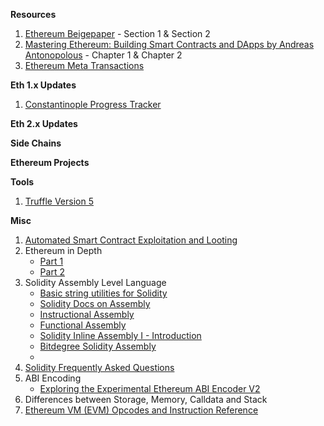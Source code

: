 <b>Resources</b>
1. [Ethereum Beigepaper](https://github.com/chronaeon/beigepaper) - Section 1 & Section 2
2. [Mastering Ethereum: Building Smart Contracts and DApps by Andreas Antonopolous](https://github.com/ethereumbook/ethereumbook) - Chapter 1 & Chapter 2
3. [Ethereum Meta Transactions](https://medium.com/@austin_48503/ethereum-meta-transactions-90ccf0859e84)

<b>Eth 1.x Updates</b>
1. [Constantinople Progress Tracker](https://github.com/ethereum/pm/wiki/Constantinople-Progress-Tracker)

<b>Eth 2.x Updates</b>

<b>Side Chains</b>

<b>Ethereum Projects</b>

<b>Tools</b>
1. [Truffle Version 5](https://github.com/trufflesuite/truffle/releases#user-content-how-to-upgrade)

<b>Misc</b>
1. [Automated Smart Contract Exploitation and Looting](https://blog.goodaudience.com/automating-smart-contract-exploitation-and-looting-d43e9740b41c)
2. Ethereum in Depth
    - [Part 1](https://blog.zeppelin.solutions/ethereum-in-depth-part-1-968981e6f833)
    - [Part 2](https://blog.zeppelin.solutions/ethereum-in-depth-part-2-6339cf6bddb9)
3. Solidity Assembly Level Language
    - [Basic string utilities for Solidity](https://github.com/Arachnid/solidity-stringutils)
    - [Solidity Docs on Assembly](https://solidity.readthedocs.io/en/latest/assembly.html)
    - [Instructional Assembly](https://www.youtube.com/watch?v=axZJ2NFMH5Q)
    - [Functional Assembly](https://www.youtube.com/watch?v=nkGN6GwkMzU)
    - [Solidity Inline Assembly I - Introduction](https://github.com/androlo/solidity-workshop/blob/master/tutorials/2016-04-04-solidity-inline-assembly-I.md)
    - [Bitdegree Solidity Assembly](https://www.bitdegree.org/learn/solidity-inline-assembly-syntax/)
    - 
4. [Solidity Frequently Asked Questions](https://solidity.readthedocs.io/en/v0.5.0/frequently-asked-questions.html?highlight=abiencoderv2)
5. ABI Encoding
    - [Exploring the Experimental Ethereum ABI Encoder V2](https://www.youtube.com/watch?v=zgR6wOaYcwM)
6. Differences between Storage, Memory, Calldata and Stack
7. [Ethereum VM (EVM) Opcodes and Instruction Reference](https://github.com/trailofbits/evm-opcodes)
